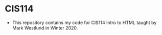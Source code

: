 # CIS114
- This repository contains my code for CIS114 Intro to HTML taught by Mark Westlund in Winter 2020.
